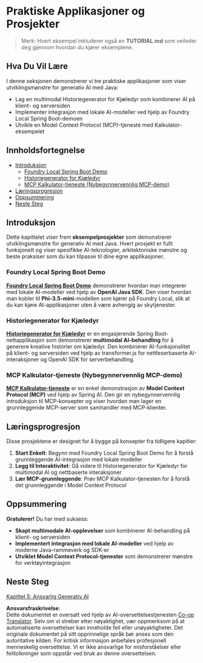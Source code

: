 <!--
CO_OP_TRANSLATOR_METADATA:
{
  "original_hash": "139c227ef39d24287257d1aff6fc6973",
  "translation_date": "2025-07-25T09:39:15+00:00",
  "source_file": "04-PracticalSamples/README.md",
  "language_code": "no"
}
-->
# Praktiske Applikasjoner og Prosjekter

> Merk: Hvert eksempel inkluderer også en **TUTORIAL.md** som veileder deg gjennom hvordan du kjører eksemplene.

## Hva Du Vil Lære
I denne seksjonen demonstrerer vi tre praktiske applikasjoner som viser utviklingsmønstre for generativ AI med Java:
- Lag en multimodal Historiegenerator for Kjæledyr som kombinerer AI på klient- og serversiden
- Implementer integrasjon med lokale AI-modeller ved hjelp av Foundry Local Spring Boot-demoen
- Utvikle en Model Context Protocol (MCP)-tjeneste med Kalkulator-eksempelet

## Innholdsfortegnelse

- [Introduksjon](../../../04-PracticalSamples)
  - [Foundry Local Spring Boot Demo](../../../04-PracticalSamples)
  - [Historiegenerator for Kjæledyr](../../../04-PracticalSamples)
  - [MCP Kalkulator-tjeneste (Nybegynnervennlig MCP-demo)](../../../04-PracticalSamples)
- [Læringsprogresjon](../../../04-PracticalSamples)
- [Oppsummering](../../../04-PracticalSamples)
- [Neste Steg](../../../04-PracticalSamples)

## Introduksjon

Dette kapittelet viser frem **eksempelprosjekter** som demonstrerer utviklingsmønstre for generativ AI med Java. Hvert prosjekt er fullt funksjonelt og viser spesifikke AI-teknologier, arkitektoniske mønstre og beste praksiser som du kan tilpasse til dine egne applikasjoner.

### Foundry Local Spring Boot Demo

**[Foundry Local Spring Boot Demo](foundrylocal/README.md)** demonstrerer hvordan man integrerer med lokale AI-modeller ved hjelp av **OpenAI Java SDK**. Den viser hvordan man kobler til **Phi-3.5-mini**-modellen som kjører på Foundry Local, slik at du kan kjøre AI-applikasjoner uten å være avhengig av skytjenester.

### Historiegenerator for Kjæledyr

**[Historiegenerator for Kjæledyr](petstory/README.md)** er en engasjerende Spring Boot-nettapplikasjon som demonstrerer **multimodal AI-behandling** for å generere kreative historier om kjæledyr. Den kombinerer AI-funksjonalitet på klient- og serversiden ved hjelp av transformer.js for nettleserbaserte AI-interaksjoner og OpenAI SDK for serverbehandling.

### MCP Kalkulator-tjeneste (Nybegynnervennlig MCP-demo)

**[MCP Kalkulator-tjeneste](mcp/calculator/README.md)** er en enkel demonstrasjon av **Model Context Protocol (MCP)** ved hjelp av Spring AI. Den gir en nybegynnervennlig introduksjon til MCP-konsepter og viser hvordan man lager en grunnleggende MCP-server som samhandler med MCP-klienter.

## Læringsprogresjon

Disse prosjektene er designet for å bygge på konsepter fra tidligere kapitler:

1. **Start Enkelt**: Begynn med Foundry Local Spring Boot Demo for å forstå grunnleggende AI-integrasjon med lokale modeller
2. **Legg til Interaktivitet**: Gå videre til Historiegenerator for Kjæledyr for multimodal AI og nettbaserte interaksjoner
3. **Lær MCP-grunnleggende**: Prøv MCP Kalkulator-tjenesten for å forstå det grunnleggende i Model Context Protocol

## Oppsummering

**Gratulerer!** Du har med suksess:

- **Skapt multimodale AI-opplevelser** som kombinerer AI-behandling på klient- og serversiden
- **Implementert integrasjon med lokale AI-modeller** ved hjelp av moderne Java-rammeverk og SDK-er
- **Utviklet Model Context Protocol-tjenester** som demonstrerer mønstre for verktøyintegrasjon

## Neste Steg

[Kapittel 5: Ansvarlig Generativ AI](../05-ResponsibleGenAI/README.md)

**Ansvarsfraskrivelse**:  
Dette dokumentet er oversatt ved hjelp av AI-oversettelsestjenesten [Co-op Translator](https://github.com/Azure/co-op-translator). Selv om vi streber etter nøyaktighet, vær oppmerksom på at automatiserte oversettelser kan inneholde feil eller unøyaktigheter. Det originale dokumentet på sitt opprinnelige språk bør anses som den autoritative kilden. For kritisk informasjon anbefales profesjonell menneskelig oversettelse. Vi er ikke ansvarlige for misforståelser eller feiltolkninger som oppstår ved bruk av denne oversettelsen.